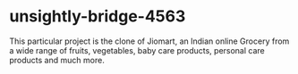 # unsightly-bridge-4563
This particular project is the clone of Jiomart, an Indian online Grocery from a wide range of fruits, vegetables, baby care products, personal care products and much more.
